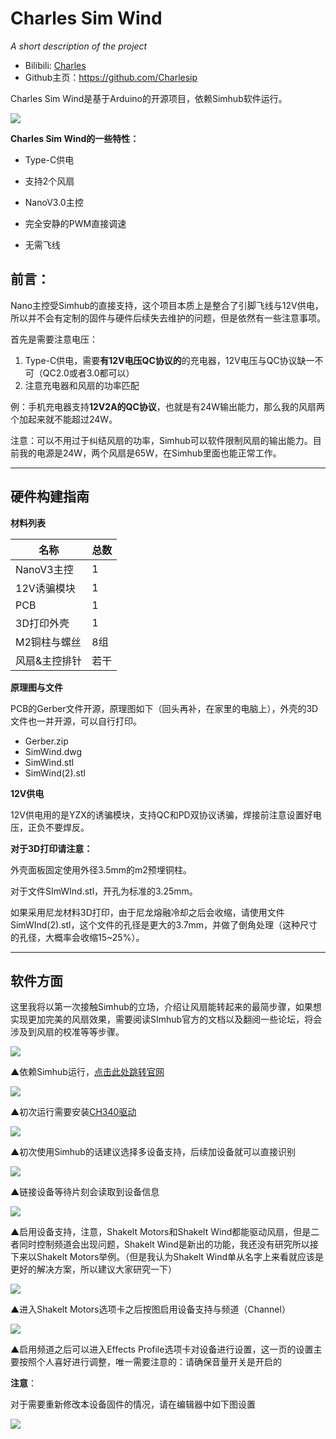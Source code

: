 # **Charles Sim Wind**

*A short description of the project*

- Bilibili: [Charles](https://space.bilibili.com/10189857?spm_id_from=333.1007.0.0)
- Github主页：https://github.com/Charlesip

Charles Sim Wind是基于Arduino的开源项目，依赖Simhub软件运行。

![](https://i.imgur.com/Sqi1WMc.png)

**Charles Sim Wind的一些特性：**

- Type-C供电
- 支持2个风扇
- NanoV3.0主控

- 完全安静的PWM直接调速

- 无需飞线



## **前言：**

Nano主控受Simhub的直接支持，这个项目本质上是整合了引脚飞线与12V供电，所以并不会有定制的固件与硬件后续失去维护的问题，但是依然有一些注意事项。

首先是需要注意电压：

1. Type-C供电，需要**有12V电压QC协议的**的充电器，12V电压与QC协议缺一不可（QC2.0或者3.0都可以）
2. 注意充电器和风扇的功率匹配

例：手机充电器支持**12V2A的QC协议**，也就是有24W输出能力，那么我的风扇两个加起来就不能超过24W。

注意：可以不用过于纠结风扇的功率，Simhub可以软件限制风扇的输出能力。目前我的电源是24W，两个风扇是65W，在Simhub里面也能正常工作。



------



## **硬件构建指南**

**材料列表**

| 名称          | 总数 |
| ------------- | ---- |
| NanoV3主控    | 1    |
| 12V诱骗模块   | 1    |
| PCB           | 1    |
| 3D打印外壳    | 1    |
| M2铜柱与螺丝  | 8组  |
| 风扇&主控排针 | 若干 |



**原理图与文件**

PCB的Gerber文件开源，原理图如下（回头再补，在家里的电脑上），外壳的3D文件也一并开源，可以自行打印。

- Gerber.zip
- SimWind.dwg
- SimWind.stl
- SimWind(2).stl



**12V供电**

12V供电用的是YZX的诱骗模块，支持QC和PD双协议诱骗，焊接前注意设置好电压，正负不要焊反。



**对于3D打印请注意：**

外壳面板固定使用外径3.5mm的m2预埋铜柱。

对于文件SImWInd.stl，开孔为标准的3.25mm。

如果采用尼龙材料3D打印，由于尼龙熔融冷却之后会收缩，请使用文件SimWInd(2).stl，这个文件的孔径是更大的3.7mm，并做了倒角处理（这种尺寸的孔径，大概率会收缩15~25%）。



------



## **软件方面**

这里我将以第一次接触Simhub的立场，介绍让风扇能转起来的最简步骤，如果想实现更加完美的风扇效果，需要阅读SImhub官方的文档以及翻阅一些论坛，将会涉及到风扇的校准等等步骤。

![](https://www.simhubdash.com/wp-content/uploads/2017/09/gamehub-icon-small-text-1.png)

▲依赖Simhub运行，[点击此处跳转官网](https://www.simhubdash.com/)

![](https://i.imgur.com/JzrE2zJ.png)

▲初次运行需要安装[CH340驱动](https://www.wch.cn/download/ch341ser_exe.html)

![](https://i.imgur.com/V95NAl6.png)

▲初次使用Simhub的话建议选择多设备支持，后续加设备就可以直接识别

![](https://i.imgur.com/1ROiyLv.png)

▲链接设备等待片刻会读取到设备信息

![](https://i.imgur.com/cajtjjb.png)

▲启用设备支持，注意，Shakelt Motors和Shakelt Wind都能驱动风扇，但是二者同时控制频道会出现问题，Shakelt Wind是新出的功能，我还没有研究所以接下来以Shakelt Motors举例。（但是我认为Shakelt Wind单从名字上来看就应该是更好的解决方案，所以建议大家研究一下）

![](https://i.imgur.com/IfiazXc.png)

▲进入Shakelt Motors选项卡之后按图启用设备支持与频道（Channel）

![](https://i.imgur.com/KyivmCk.png)

▲启用频道之后可以进入Effects Profile选项卡对设备进行设置，这一页的设置主要按照个人喜好进行调整，唯一需要注意的：请确保音量开关是开启的

**注意**：

对于需要重新修改本设备固件的情况，请在编辑器中如下图设置

![](https://i.imgur.com/G90m49o.png)

